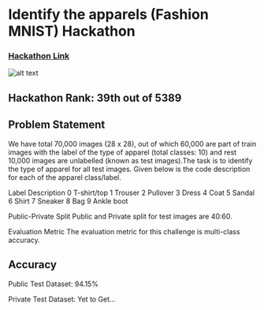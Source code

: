 # Identify the apparels (Fashion MNIST) Hackathon
### [Hackathon Link](https://datahack.analyticsvidhya.com/contest/practice-problem-identify-the-apparels/#About)
![alt text](https://github.com/chandrakant-sonawane/Hackathons/blob/master/JanataHack%20-%20E-Commerce%20Analytics%20ML%20Hackathon/image.png)


## Hackathon Rank: 39th out of 5389

## Problem Statement

We have total 70,000 images (28 x 28), out of which 60,000 are part of train images with the label of the type of apparel (total classes: 10) and rest 10,000 images are unlabelled (known as test images).The task is to identify the type of apparel for all test images. Given below is the code description for each of the apparel class/label.
 
Label 	Description
0 	T-shirt/top
1 	Trouser
2 	Pullover
3 	Dress
4 	Coat
5 	Sandal
6 	Shirt
7 	Sneaker
8 	Bag
9 	Ankle boot
 
Public-Private Split
Public and Private split for test images are 40:60.

Evaluation Metric
The evaluation metric for this challenge is multi-class accuracy.


## Accuracy

Public Test Dataset: 94.15%

Private Test Dataset: Yet to Get...
